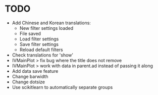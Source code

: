 TODO
====

- Add Chinese and Korean translations:
  - New filter settings loaded
  - File saved
  - Load filter settings
  - Save filter settings
  - Reload default filters
- Check translations for 'show'
- IVMainPlot > fix bug where the title does not remove
- IVMainPlot > work with data in parent.ad instead of passing it along
- Add data save feature
- Change barwidth
- Change dotsize
- Use scikitlearn to automatically separate groups
